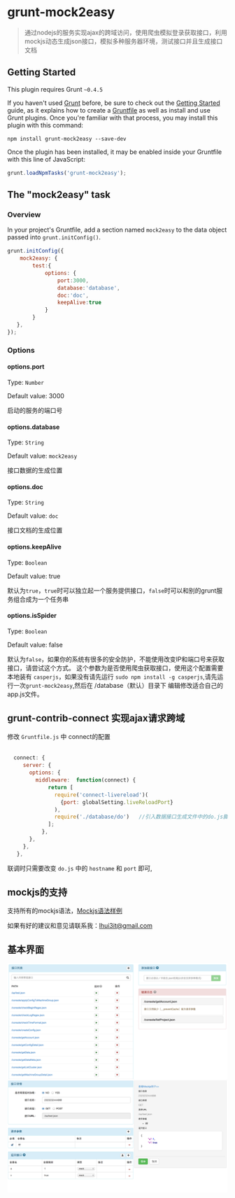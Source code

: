 # grunt-mock2easy

> 通过nodejs的服务实现ajax的跨域访问，使用爬虫模拟登录获取接口，利用mockjs动态生成json接口，模拟多种服务器环境，测试接口并且生成接口文档

## Getting Started
This plugin requires Grunt `~0.4.5`

If you haven't used [Grunt](http://gruntjs.com/) before, be sure to check out the [Getting Started](http://gruntjs.com/getting-started) guide, as it explains how to create a [Gruntfile](http://gruntjs.com/sample-gruntfile) as well as install and use Grunt plugins. Once you're familiar with that process, you may install this plugin with this command:

```shell
npm install grunt-mock2easy --save-dev
```

Once the plugin has been installed, it may be enabled inside your Gruntfile with this line of JavaScript:

```js
grunt.loadNpmTasks('grunt-mock2easy');
```

## The "mock2easy" task

### Overview
In your project's Gruntfile, add a section named `mock2easy` to the data object passed into `grunt.initConfig()`.

```js
grunt.initConfig({
    mock2easy: {
        test:{
            options: {
                port:3000,
                database:'database',
                doc:'doc',
                keepAlive:true
            }
        }
   },
});
```

### Options

#### options.port

Type: `Number`

Default value: 3000

启动的服务的端口号  

#### options.database

Type: `String`

Default value: `mock2easy`

接口数据的生成位置

#### options.doc

Type: `String`

Default value: `doc`

接口文档的生成位置

#### options.keepAlive

Type: `Boolean`

Default value: true

默认为`true`，`true`时可以独立起一个服务提供接口，`false`时可以和别的grunt服务组合成为一个任务串


#### options.isSpider

Type: `Boolean`

Default value: false

默认为`false`，如果你的系统有很多的安全防护，不能使用改变IP和端口号来获取接口，请尝试这个方式。
这个参数为是否使用爬虫获取接口，使用这个配置需要本地装有 `casperjs`，如果没有请先运行 `sudo npm install -g casperjs`,请先运行一次`grunt-mock2easy`,然后在 /database（默认）目录下 编辑修改适合自己的app.js文件。



## grunt-contrib-connect 实现ajax请求跨域

修改 `Gruntfile.js` 中 connect的配置
```js
  
  connect: {
     server: {
       options: {
         middleware:  function(connect) {
             return [
               require('connect-livereload')(
                 {port: globalSetting.liveReloadPort}
               ),
               require('./database/do')   //引入数据接口生成文件中的do.js脚本
             ];
           },
       },
     },
   },

```

联调时只需要改变 `do.js` 中的  `hostname` 和 `port` 即可,



## mockjs的支持

支持所有的mockjs语法，[Mockjs语法样例](http://mockjs.com/demo/mock.html) 

如果有好的建议和意见请联系我：lhui3it@gmail.com

## 基本界面

![image](https://raw.githubusercontent.com/appLhui/grunt-mock2easy/master/img/index.png) 
![image](https://raw.githubusercontent.com/appLhui/grunt-mock2easy/master/img/detail.png) 





